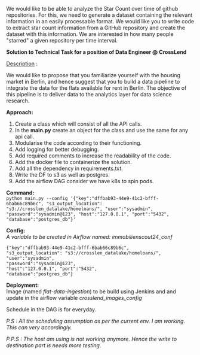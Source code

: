 We would like to be able to analyze the Star Count over time of github repositories. For this, we need to generate a dataset containing the relevant information in an easily processable format. We would like you to write code to extract star count information from a GitHub repository and create the dataset with this information. We are interested in how many people "starred" a given repository per time interval.

**Solution to Technical Task for a position of Data Engineer @ CrossLend**

[Description](https://github.com/crosslend/data_engineer_coding_exercise) :

We would like to propose that you familiarize yourself with the housing market in Berlin, and hence suggest that you to build a data pipeline to integrate the data for the flats available for rent in Berlin. The  objective of this pipeline is to deliver data to the analytics layer for data science research.

**Approach:**
1. Create a class which will consist of all the API calls.
2. In the **main.py** create an object for the class and use the same
   for any api call.
3. Modularise the code according to their functioning.
4. Add logging for better debugging.
5. Add required comments to increase the readability of the code.
6. Add the docker file to containerize the solution.
7. Add all the dependency in requirements.txt.
8. Write the DF to s3 as well as postgres.
9. Add the airflow DAG consider we have k8s to spin pods.

**Command:**  
`python main.py
--config '{"key":"dffbab93-44e9-41c2-bfff-6bab66c89b6c", "s3_output_location": "s3://crosslen_datalake/homeloans/",
"user":"sysadmin", "password":"sysadmin@123", "host":"127.0.0.1",
"port":"5432", "database":"postgres_db"}'`

**Config:**  
*A variable to be created in Airflow named: immobilienscout24_conf*

    {"key":"dffbab93-44e9-41c2-bfff-6bab66c89b6c",
    "s3_output_location": "s3://crosslen_datalake/homeloans/",  
    "user":"sysadmin",  
    "password":"sysadmin@123",  
    "host":"127.0.0.1", "port":"5432",  
    "database":"postgres_db"}

**Deployment:**  
Image (named *flat-data-ingestion*) to be build using Jenkins and and update in the airflow variable  *crosslend_images_config*

Schedule in the DAG is for everyday.

*P.S : All the scheduling assumption as per the current env. I am working. This can very accordingly.*

*P.P.S : The host am using is not working anymore. Hence the write to destination part is needs more testing.*


